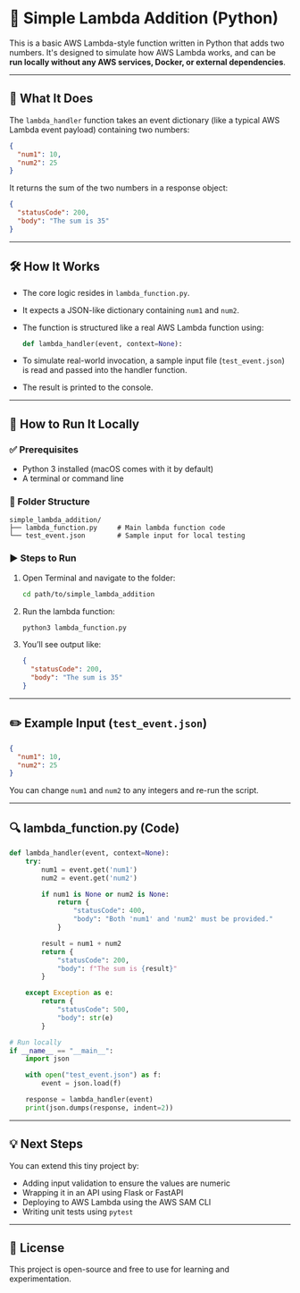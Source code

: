 # 🧮 Simple Lambda Addition (Python)

This is a basic AWS Lambda-style function written in Python that adds two numbers. 
It's designed to simulate how AWS Lambda works, and can be **run locally without any AWS services, Docker, or external dependencies**.

---

## 📌 What It Does

The `lambda_handler` function takes an event dictionary (like a typical AWS Lambda event payload) containing two numbers:

```json
{
  "num1": 10,
  "num2": 25
}
```

It returns the sum of the two numbers in a response object:

```json
{
  "statusCode": 200,
  "body": "The sum is 35"
}
```

---

## 🛠️ How It Works

- The core logic resides in `lambda_function.py`.
- It expects a JSON-like dictionary containing `num1` and `num2`.
- The function is structured like a real AWS Lambda function using:

  ```python
  def lambda_handler(event, context=None):
  ```

- To simulate real-world invocation, a sample input file (`test_event.json`) is read and passed into the handler function.
- The result is printed to the console.

---

## 🚀 How to Run It Locally

### ✅ Prerequisites
- Python 3 installed (macOS comes with it by default)
- A terminal or command line

### 📁 Folder Structure

```
simple_lambda_addition/
├── lambda_function.py     # Main lambda function code
└── test_event.json        # Sample input for local testing
```

### ▶️ Steps to Run

1. Open Terminal and navigate to the folder:

   ```bash
   cd path/to/simple_lambda_addition
   ```

2. Run the lambda function:

   ```bash
   python3 lambda_function.py
   ```

3. You’ll see output like:

   ```json
   {
     "statusCode": 200,
     "body": "The sum is 35"
   }
   ```

---

## ✏️ Example Input (`test_event.json`)

```json
{
  "num1": 10,
  "num2": 25
}
```

You can change `num1` and `num2` to any integers and re-run the script.

---

## 🔍 lambda_function.py (Code)

```python
def lambda_handler(event, context=None):
    try:
        num1 = event.get('num1')
        num2 = event.get('num2')

        if num1 is None or num2 is None:
            return {
                "statusCode": 400,
                "body": "Both 'num1' and 'num2' must be provided."
            }

        result = num1 + num2
        return {
            "statusCode": 200,
            "body": f"The sum is {result}"
        }

    except Exception as e:
        return {
            "statusCode": 500,
            "body": str(e)
        }

# Run locally
if __name__ == "__main__":
    import json

    with open("test_event.json") as f:
        event = json.load(f)

    response = lambda_handler(event)
    print(json.dumps(response, indent=2))
```

---

## 💡 Next Steps

You can extend this tiny project by:
- Adding input validation to ensure the values are numeric
- Wrapping it in an API using Flask or FastAPI
- Deploying to AWS Lambda using the AWS SAM CLI
- Writing unit tests using `pytest`

---

## 📃 License

This project is open-source and free to use for learning and experimentation.
